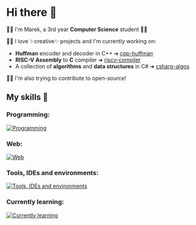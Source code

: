 # Hi there 👋

💁‍♂️ I'm Marek, a 3rd year **Computer Science** student 👨‍💻

🙇‍♂️ I love ✨creative✨ projects and I'm currently working on:
- **Huffman** encoder and decoder in C++ ➔ [cpp-huffman](https://github.com/scorelowless/cpp-huffman)
- **RISC-V Assembly** to **C** compiler ➔ [riscv-compiler](https://github.com/scorelowless/riscv-compiler)
- A collection of **algorithms** and **data structures** in C# ➔ [csharp-algos](https://github.com/scorelowless/csharp-algos)

🙆‍♂️ I'm also trying to contribute to open-source!

## My skills 💪
### Programming:
[![Programming](https://skillicons.dev/icons?i=c,cpp,cs,python,r,matlab,bash)](https://skillicons.dev) 
### Web:
[![Web](https://skillicons.dev/icons?i=js,html,css)](https://skillicons.dev) 
### Tools, IDEs and environments:
[![Tools, IDEs and environments](https://skillicons.dev/icons?i=git,github,rider,visualstudio,vscode,obsidian,linux,windows)](https://skillicons.dev)
### Currently learning:
[![Currently learning](https://skillicons.dev/icons?i=flutter,rust)](https://skillicons.dev)
